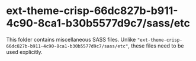 # ext-theme-crisp-66dc827b-b911-4c90-8ca1-b30b5577d9c7/sass/etc

This folder contains miscellaneous SASS files. Unlike `"ext-theme-crisp-66dc827b-b911-4c90-8ca1-b30b5577d9c7/sass/etc"`, these files
need to be used explicitly.
